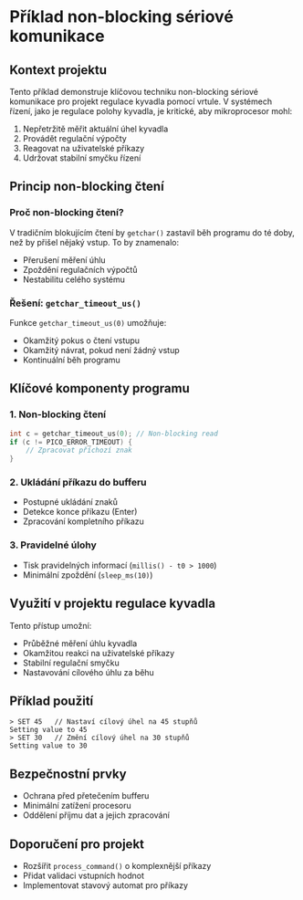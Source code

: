 # Příklad non-blocking sériové komunikace

## Kontext projektu
Tento příklad demonstruje klíčovou techniku non-blocking sériové komunikace pro projekt regulace kyvadla pomocí vrtule. V systémech řízení, jako je regulace polohy kyvadla, je kritické, aby mikroprocesor mohl:
1. Nepřetržitě měřit aktuální úhel kyvadla
2. Provádět regulační výpočty
3. Reagovat na uživatelské příkazy
4. Udržovat stabilní smyčku řízení

## Princip non-blocking čtení

### Proč non-blocking čtení?
V tradičním blokujícím čtení by `getchar()` zastavil běh programu do té doby, než by přišel nějaký vstup. To by znamenalo:
- Přerušení měření úhlu
- Zpoždění regulačních výpočtů
- Nestabilitu celého systému

### Řešení: `getchar_timeout_us()`
Funkce `getchar_timeout_us(0)` umožňuje:
- Okamžitý pokus o čtení vstupu
- Okamžitý návrat, pokud není žádný vstup
- Kontinuální běh programu

## Klíčové komponenty programu

### 1. Non-blocking čtení
```c
int c = getchar_timeout_us(0); // Non-blocking read
if (c != PICO_ERROR_TIMEOUT) {
    // Zpracovat příchozí znak
}
```

### 2. Ukládání příkazu do bufferu
- Postupné ukládání znaků
- Detekce konce příkazu (Enter)
- Zpracování kompletního příkazu

### 3. Pravidelné úlohy
- Tisk pravidelných informací (`millis() - t0 > 1000`)
- Minimální zpoždění (`sleep_ms(10)`)

## Využití v projektu regulace kyvadla
Tento přístup umožní:
- Průběžné měření úhlu kyvadla
- Okamžitou reakci na uživatelské příkazy
- Stabilní regulační smyčku
- Nastavování cílového úhlu za běhu

## Příklad použití
```
> SET 45   // Nastaví cílový úhel na 45 stupňů
Setting value to 45
> SET 30   // Změní cílový úhel na 30 stupňů
Setting value to 30
```

## Bezpečnostní prvky
- Ochrana před přetečením bufferu
- Minimální zatížení procesoru
- Oddělení příjmu dat a jejich zpracování

## Doporučení pro projekt
- Rozšířit `process_command()` o komplexnější příkazy
- Přidat validaci vstupních hodnot
- Implementovat stavový automat pro příkazy